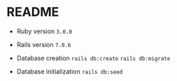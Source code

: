 # README

* Ruby version
  `3.0.0`

* Rails version
  `7.0.6`
  
* Database creation
  `rails db:create`
  `rails db:migrate`
  
* Database initialization
  `rails db:seed`
